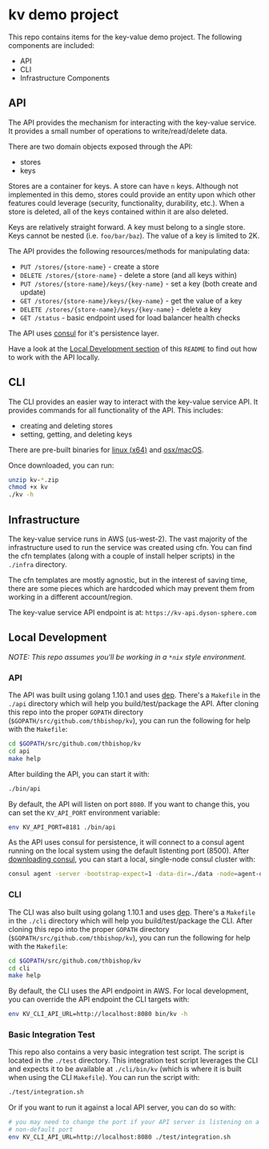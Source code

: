 # kv demo project

This repo contains items for the key-value demo project. The following
components are included:

* API
* CLI
* Infrastructure Components

## API
The API provides the mechanism for interacting with the key-value service. It
provides a small number of operations to write/read/delete data.

There are two domain objects exposed through the API:
* stores
* keys

Stores are a container for keys. A store can have `n` keys. Although not
implemented in this demo, stores could provide an entity upon which other
features could leverage (security, functionality, durability, etc.). When a
store is deleted, all of the keys contained within it are also deleted.

Keys are relatively straight forward. A key must belong to a single store. Keys
cannot be nested (i.e. `foo/bar/baz`). The value of a key is limited to 2K.

The API provides the following resources/methods for manipulating data:

* `PUT /stores/{store-name}` - create a store
* `DELETE /stores/{store-name}` - delete a store (and all keys within)
* `PUT /stores/{store-name}/keys/{key-name}` - set a key (both create and update)
* `GET /stores/{store-name}/keys/{key-name}` - get the value of a key
* `DELETE /stores/{store-name}/keys/{key-name}` - delete a key
* `GET /status` - basic endpoint used for load balancer health checks

The API uses [consul](https://consul.io) for it's persistence layer.

Have a look at the [Local Development
section](https://github.com/thbishop/kv#local-development) of this `README` to
find out how to work with the API locally.

## CLI
The CLI provides an easier way to interact with the key-value service API. It
provides commands for all functionality of the API. This includes:

* creating and deleting stores
* setting, getting, and deleting keys

There are pre-built binaries for [linux
(x64)](https://s3-us-west-2.amazonaws.com/kv-artifacts-us-west-2/kv-linux.zip) and
[osx/macOS](https://s3-us-west-2.amazonaws.com/kv-artifacts-us-west-2/kv-darwin.zip).

Once downloaded, you can run:

```sh
unzip kv-*.zip
chmod +x kv
./kv -h
```

## Infrastructure
The key-value service runs in AWS (us-west-2). The vast majority of the
infrastructure used to run the service was created using cfn. You can find the
cfn templates (along with a couple of install helper scripts) in the `./infra`
directory.

The cfn templates are mostly agnostic, but in the interest of saving time, there
are some pieces which are hardcoded which may prevent them from working in a
different account/region.

The key-value service API endpoint is at: `https://kv-api.dyson-sphere.com`

## Local Development
_NOTE: This repo assumes you'll be working in a `*nix` style environment._

### API
The API was built using golang 1.10.1 and uses
[dep](https://golang.github.io/dep/). There's a `Makefile` in the `./api`
directory which will help you build/test/package the API. After cloning this
repo into the proper `GOPATH` directory (`$GOPATH/src/github.com/thbishop/kv`),
you can run the following for help with the `Makefile`:

```sh
cd $GOPATH/src/github.com/thbishop/kv
cd api
make help
```

After building the API, you can start it with:
```sh
./bin/api
```

By default, the API will listen on port `8080`. If you want to change this, you
can set the `KV_API_PORT` environment variable:
```sh
env KV_API_PORT=8181 ./bin/api
```

As the API uses consul for persistence, it will connect to a consul agent
running on the local system using the default listenting port (8500). After
[downloading consul](https://www.consul.io/downloads.html), you can
start a local, single-node consul cluster with:

```sh
consul agent -server -bootstrap-expect=1 -data-dir=./data -node=agent-one
```

### CLI
The CLI was also built using golang 1.10.1 and uses
[dep](https://golang.github.io/dep/). There's a `Makefile` in the `./cli`
directory which will help you build/test/package the CLI. After cloning this
repo into the proper `GOPATH` directory (`$GOPATH/src/github.com/thbishop/kv`),
you can run the following for help with the `Makefile`:

```sh
cd $GOPATH/src/github.com/thbishop/kv
cd cli
make help
```

By default, the CLI uses the API endpoint in AWS. For local development, you can
override the API endpoint the CLI targets with:
```sh
env KV_CLI_API_URL=http://localhost:8080 bin/kv -h
```

### Basic Integration Test
This repo also contains a very basic integration test script. The script is
located in the `./test` directory. This integration test script leverages the
CLI and expects it to be available at `./cli/bin/kv` (which is where it is built
when using the CLI `Makefile`). You can run the script with:
```sh
./test/integration.sh
```

Or if you want to run it against a local API server, you can do so with:
```sh
# you may need to change the port if your API server is listening on a
# non-default port
env KV_CLI_API_URL=http://localhost:8080 ./test/integration.sh
```
